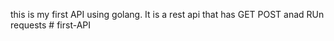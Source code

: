 this is my first API using golang. It is a rest api that has GET POST anad RUn requests # first-API
